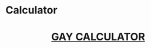 # Calculator


<h1 align="center">
  <a href="https://shubham01015.github.io/gaycalculator/">
     GAY CALCULATOR
  </a>
</h1>
